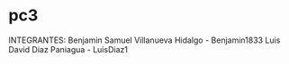 # pc3
INTEGRANTES:
Benjamin Samuel Villanueva Hidalgo - Benjamin1833
Luis David Diaz Paniagua - LuisDiaz1
